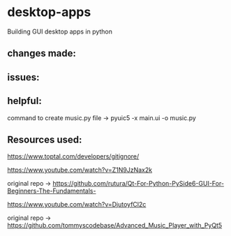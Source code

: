 # desktop-apps
Building GUI desktop apps in python


## changes made:


## issues:

## helpful:



command to create music.py file -> pyuic5 -x main.ui -o music.py



## Resources used:

https://www.toptal.com/developers/gitignore/

https://www.youtube.com/watch?v=Z1N9JzNax2k


original repo -> https://github.com/rutura/Qt-For-Python-PySide6-GUI-For-Beginners-The-Fundamentals-


https://www.youtube.com/watch?v=DjutoyfCl2c 


original repo -> https://github.com/tommyscodebase/Advanced_Music_Player_with_PyQt5